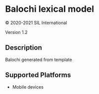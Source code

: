 Balochi lexical model
===================

© 2020-2021 SIL International

Version 1.2

Description
-----------
Balochi generated from template

Supported Platforms
-------------------
 * Mobile devices

